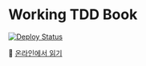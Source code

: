 # Working TDD Book

[![Deploy Status](https://github.com/msbaek/working-tdd-book/workflows/Deploy%20mdBook%20to%20GitHub%20Pages/badge.svg)](https://github.com/msbaek/working-tdd-book/actions)

📖 [온라인에서 읽기](https://msbaek.github.io/working-tdd-book/)
